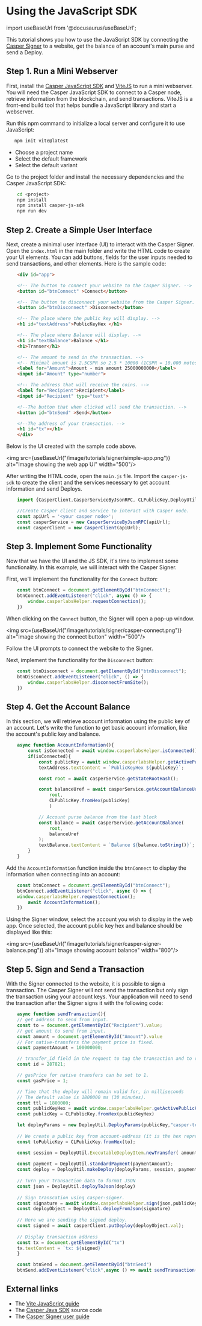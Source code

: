 # Using the JavaScript SDK

import useBaseUrl from '@docusaurus/useBaseUrl';

This tutorial shows you how to use the JavaScript SDK by connecting the [Casper Signer](https://chrome.google.com/webstore/detail/casper-signer/djhndpllfiibmcdbnmaaahkhchcoijce) to a website, get the balance of an account's main purse and send a Deploy.

## Step 1. Run a Mini Webserver

First, install the [Casper JavaScript SDK](https://github.com/casper-ecosystem/casper-js-sdk) and [ViteJS](https://vitejs.dev/guide/) to run a mini webserver. You will need the Casper JavaScript SDK to connect to a Casper node, retrieve information from the blockchain, and send transactions. ViteJS is a front-end build tool that helps bundle a JavaScript library and start a webserver. 

Run this npm command to initialize a local server and configure it to use JavaScript:

```bash
   npm init vite@latest
```

- Choose a project name
- Select the default framework
- Select the default variant

Go to the project folder and install the necessary dependencies and the Casper JavaScript SDK:

```bash
	cd <project>
	npm install
	npm install casper-js-sdk
	npm run dev
```

## Step 2. Create a Simple User Interface 

Next, create a minimal user interface (UI) to interact with the Casper Signer. Open the `index.html` in the main folder and write the HTML code to create your UI elements. You can add buttons, fields for the user inputs needed to send transactions, and other elements. Here is the sample code:

```html
	<div id="app">

	<!-- The button to connect your website to the Casper Signer. -->
	<button id="btnConnect" >Connect</button>

	<!-- The button to disconnect your website from the Casper Signer. -->
	<button id="btnDisconnect" >Disconnect</button>

	<!-- The place where the public key will display. -->
	<h1 id="textAddress">PublicKeyHex </h1>

	<!-- The place where Balance will display. -->
	<h1 id="textBalance">Balance </h1>
	<h1>Transer</h1>

	<!-- The amount to send in the transaction. -->
	<!-- Minimal amount is 2.5CSPR so 2.5 * 10000 (1CSPR = 10.000 motes)  -->
	<label for="Amount">Amount - min amount 25000000000</label>
	<input id="Amount" type="number">

	<!-- The address that will receive the coins. -->
	<label for="Recipient">Recipient</label>
	<input id="Recipient" type="text">

	<!--The button that when clicked will send the transaction. -->
	<button id="btnSend" >Send</button>

	<!--The address of your transaction. -->
	<h1 id="tx"></h1>
	</div>
```

Below is the UI created with the sample code above.

<img src={useBaseUrl("/image/tutorials/signer/simple-app.png")} alt="Image showing the web app UI" width="500"/>

After writing the HTML code, open the `main.js` file. Import the `casper-js-sdk` to create the client and the services necessary to get account information and send Deploys.

```javascript
	import {CasperClient,CasperServiceByJsonRPC, CLPublicKey,DeployUtil } from "casper-js-sdk";

	//Create Casper client and service to interact with Casper node.
	const apiUrl = '<your casper node>';
	const casperService = new CasperServiceByJsonRPC(apiUrl);
	const casperClient = new CasperClient(apiUrl);
```

## Step 3. Implement Some Functionality

Now that we have the UI and the JS SDK, it's time to implement some functionality. In this example, we will interact with the Casper Signer.

First, we'll implement the functionality for the `Connect` button:

```javascript
	const btnConnect = document.getElementById("btnConnect");
	btnConnect.addEventListener("click", async () => {
		window.casperlabsHelper.requestConnection();
	})
```

When clicking on the `Connect` button, the Signer will open a pop-up window. 

<img src={useBaseUrl("/image/tutorials/signer/casper-connect.png")} alt="Image showing the connect button" width="500"/> 

Follow the UI prompts to connect the website to the Signer.

Next, implement the functionality for the `Disconnect` button:

```javascript
	const btnDisconnect = document.getElementById("btnDisconnect");
	btnDisconnect.addEventListener("click", () => {
		window.casperlabsHelper.disconnectFromSite();
	})
```

## Step 4. Get the Account Balance

In this section, we will retrieve account information using the public key of an account. Let's write the function to get basic account information, like the account's public key and balance.

```javascript
	async function AccountInformation(){
		const isConnected = await window.casperlabsHelper.isConnected()
		if(isConnected){
			const publicKey = await window.casperlabsHelper.getActivePublicKey();
			textAddress.textContent = `PublicKeyHex ${publicKey}`;

			const root = await casperService.getStateRootHash();

			const balanceUref = await casperService.getAccountBalanceUrefByPublicKey(
				root, 
				CLPublicKey.fromHex(publicKey)
				)

			// Account purse balance from the last block
			const balance = await casperService.getAccountBalance(
				root,
				balanceUref
			);
			textBalance.textContent = `Balance ${balance.toString()}`;
		}
	}
```

Add the `AccountInformation` function inside the `btnConnect` to display the information when connecting into an account:

```javascript
	const btnConnect = document.getElementById("btnConnect");
	btnConnect.addEventListener("click", async () => {
	window.casperlabsHelper.requestConnection();
		await AccountInformation();
	})
``` 

Using the Signer window, select the account you wish to display in the web app. Once selected, the account public key hex and balance should be displayed like this:

<img src={useBaseUrl("/image/tutorials/signer/casper-signer-balance.png")} alt="Image showing account balance" width="800"/>

## Step 5. Sign and Send a Transaction

With the Signer connected to the website, it is possible to sign a transaction. The Casper Signer will not send the transaction but only sign the transaction using your account keys. Your application will need to send the transaction after the Signer signs it with the following code:

```javascript
	async function sendTransaction(){
	// get address to send from input.
	const to = document.getElementById("Recipient").value;
	// get amount to send from input.
	const amount = document.getElementById("Amount").value
	// For native-transfers the payment price is fixed.
	const paymentAmount = 100000000;

	// transfer_id field in the request to tag the transaction and to correlate it to your back-end storage.
	const id = 287821;

	// gasPrice for native transfers can be set to 1.
	const gasPrice = 1;

	// Time that the deploy will remain valid for, in milliseconds
	// The default value is 1800000 ms (30 minutes).
	const ttl = 1800000;
	const publicKeyHex = await window.casperlabsHelper.getActivePublicKey();
	const publicKey = CLPublicKey.fromHex(publicKeyHex)

	let deployParams = new DeployUtil.DeployParams(publicKey,"casper-test",gasPrice,ttl );
	
	// We create a public key from account-address (it is the hex representation of the public-key with an added prefix).
	const toPublicKey = CLPublicKey.fromHex(to);

	const session = DeployUtil.ExecutableDeployItem.newTransfer( amount,toPublicKey,null,id);
	
	const payment = DeployUtil.standardPayment(paymentAmount);
	const deploy = DeployUtil.makeDeploy(deployParams, session, payment);
	
	// Turn your transaction data to format JSON
	const json = DeployUtil.deployToJson(deploy)
	
	// Sign transcation using casper-signer.
	const signature = await window.casperlabsHelper.sign(json,publicKeyHex,to)
	const deployObject = DeployUtil.deployFromJson(signature)
	
	// Here we are sending the signed deploy.
	const signed = await casperClient.putDeploy(deployObject.val);
	
	// Display transaction address
	const tx = document.getElementById("tx")
	tx.textContent = `tx: ${signed}`
	}

	const btnSend = document.getElementById("btnSend")
	btnSend.addEventListener("click",async () => await sendTransaction())
```

## External links

* The [Vite JavaScript guide](https://vitejs.dev/guide/)
* The [Casper Java SDK](https://github.com/casper-ecosystem/casper-js-sdk)  source code
* The [Casper Signer user guide](https://docs.cspr.community/docs/user-guides/SignerGuide.html)
